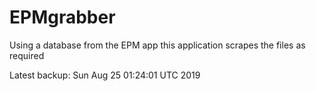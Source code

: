 # EPMgrabber
Using a database from the EPM app this application scrapes the files as required


Latest backup: Sun Aug 25 01:24:01 UTC 2019

